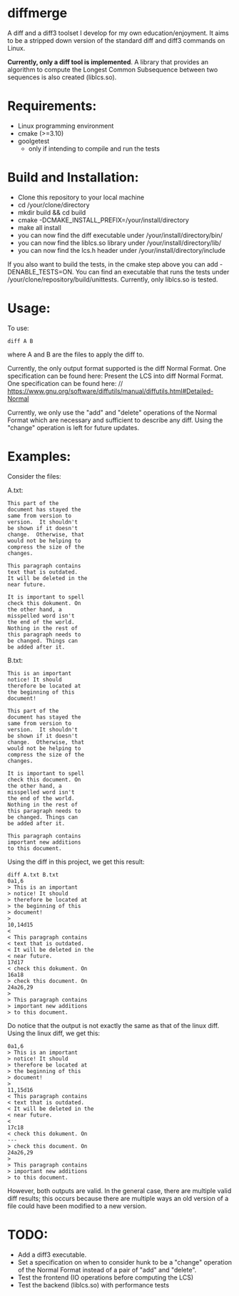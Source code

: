 # diffmerge
A diff and a diff3 toolset I develop for my own education/enjoyment. It aims to be a stripped down version of the standard diff and diff3 commands on Linux.

**Currently, only a diff tool is implemented**. A library that provides an algorithm to compute the Longest Common Subsequence between two sequences is also created (liblcs.so). 

# Requirements:
 * Linux programming environment
 * cmake (>=3.10)
 * goolgetest
   * only if intending to compile and run the tests
   
# Build and Installation:
 * Clone this repository to your local machine
 * cd /your/clone/directory
 * mkdir build && cd build
 * cmake -DCMAKE_INSTALL_PREFIX=/your/install/directory
 * make all install
 * you can now find the diff executable under /your/install/directory/bin/
 * you can now find the liblcs.so library under /your/install/directory/lib/
 * you can now find the lcs.h header under /your/install/directory/include

If you also want to build the tests, in the cmake step above you can add -DENABLE_TESTS=ON. You can find an executable that runs the tests under /your/clone/repository/build/unittests. Currently, only liblcs.so is tested.

# Usage:
To use:

````
diff A B
````
where A and B are the files to apply the diff to.

Currently, the only output format supported is the diff Normal Format. One specification can be found here:
Present the LCS into diff Normal Format. One specification can be found here:
    // https://www.gnu.org/software/diffutils/manual/diffutils.html#Detailed-Normal

Currently, we only use the "add" and "delete" operations of the Normal Format which are necessary and sufficient to describe any diff. Using the "change" operation is left for future updates.


# Examples:
Consider the files:

A.txt:
````
This part of the
document has stayed the
same from version to
version.  It shouldn't
be shown if it doesn't
change.  Otherwise, that
would not be helping to
compress the size of the
changes.

This paragraph contains
text that is outdated.
It will be deleted in the
near future.

It is important to spell
check this dokument. On
the other hand, a
misspelled word isn't
the end of the world.
Nothing in the rest of
this paragraph needs to
be changed. Things can
be added after it.
````

B.txt:
````
This is an important
notice! It should
therefore be located at
the beginning of this
document!

This part of the
document has stayed the
same from version to
version.  It shouldn't
be shown if it doesn't
change.  Otherwise, that
would not be helping to
compress the size of the
changes.

It is important to spell
check this document. On
the other hand, a
misspelled word isn't
the end of the world.
Nothing in the rest of
this paragraph needs to
be changed. Things can
be added after it.

This paragraph contains
important new additions
to this document.
````

Using the diff in this project, we get this result:

````
diff A.txt B.txt
0a1,6
> This is an important
> notice! It should
> therefore be located at
> the beginning of this
> document!
> 
10,14d15
< 
< This paragraph contains
< text that is outdated.
< It will be deleted in the
< near future.
17d17
< check this dokument. On
16a18
> check this document. On
24a26,29
> 
> This paragraph contains
> important new additions
> to this document.
````
Do notice that the output is not exactly the same as that of the linux diff. Using the linux diff, we get this:
 
````
0a1,6
> This is an important
> notice! It should
> therefore be located at
> the beginning of this
> document!
> 
11,15d16
< This paragraph contains
< text that is outdated.
< It will be deleted in the
< near future.
< 
17c18
< check this dokument. On
---
> check this document. On
24a26,29
> 
> This paragraph contains
> important new additions
> to this document.
````
However, both outputs are valid. In the general case, there are multiple valid diff results; this occurs because there are multiple ways an old version of a file could have been modified to a new version.

# TODO:
 * Add a diff3 executable.
 * Set a specification on when to consider hunk to be a "change" operation of the Normal Format instead of a pair of "add" and "delete".
 * Test the frontend (IO operations before computing the LCS)
 * Test the backend (liblcs.so) with performance tests
